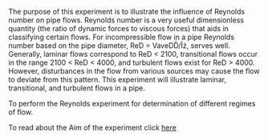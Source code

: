 The purpose of this experiment is to illustrate the influence of Reynolds number on pipe flows. Reynolds number is a very useful dimensionless quantity (the ratio of dynamic forces to viscous forces) that aids in classifying certain flows. For incompressible flow in a pipe Reynolds number based on the pipe diameter, ReD = VaveDĎ/Îź, serves well. Generally, laminar flows correspond to ReD < 2100, transitional flows occur in the range 2100 < ReD < 4000, and turbulent flows exist for ReD > 4000. However, disturbances in the flow from various sources may cause the flow to deviate from this pattern. This experiment will illustrate laminar, transitional, and turbulent flows in a pipe. 


To perform the Reynolds experiment for determination of different regimes of flow. 

To read about the Aim of the experiment click [here](docs/7.Reynolds_experiment.pdf)

